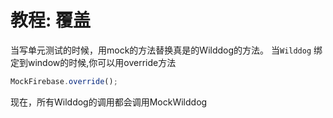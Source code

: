 # 教程: 覆盖


当写单元测试的时候，用mock的方法替换真是的Wilddog的方法。
当`Wilddog` 绑定到window的时候,你可以用override方法

```js
MockFirebase.override();
```
现在，所有Wilddog的调用都会调用MockWilddog
